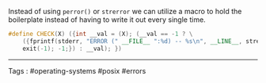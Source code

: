 Instead of using `perror()` or `strerror` we can utilize a macro to hold the boilerplate instead of having to write it out every single time. 

```cpp
#define CHECK(X) ({int __val = (X); (__val == -1 ? \
    ({fprintf(stderr, "ERROR (" __FILE__ ":%d) -- %s\n", __LINE__, strerror(errno)); \
    exit(-1); -1;}) : __val); })
```
_____
Tags : #operating-systems #posix #errors 
